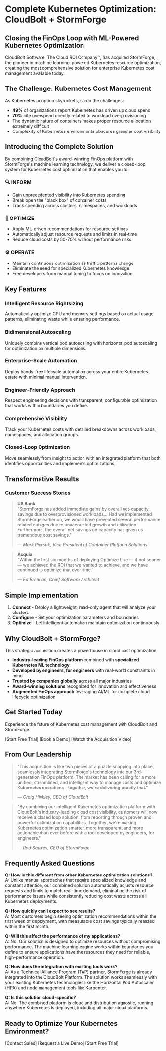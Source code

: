 # Complete Kubernetes Optimization: CloudBolt + StormForge

## Closing the FinOps Loop with ML-Powered Kubernetes Optimization

CloudBolt Software, The Cloud ROI Company™, has acquired StormForge, the pioneer in machine learning-powered Kubernetes resource optimization, creating the most comprehensive solution for enterprise Kubernetes cost management available today.

## The Challenge: Kubernetes Cost Management

As Kubernetes adoption skyrockets, so do the challenges:

- **49%** of organizations report Kubernetes has driven up cloud spend
- **70%** cite overspend directly related to workload overprovisioning
- The dynamic nature of containers makes proper resource allocation extremely difficult
- Complexity of Kubernetes environments obscures granular cost visibility

## Introducing the Complete Solution

By combining CloudBolt's award-winning FinOps platform with StormForge's machine learning technology, we deliver a closed-loop system for Kubernetes cost optimization that enables you to:

### 🔍 INFORM

- Gain unprecedented visibility into Kubernetes spending
- Break open the "black box" of container costs
- Track spending across clusters, namespaces, and workloads

### 🔄 OPTIMIZE

- Apply ML-driven recommendations for resource settings
- Automatically adjust resource requests and limits in real-time
- Reduce cloud costs by 50-70% without performance risks

### ⚙️ OPERATE

- Maintain continuous optimization as traffic patterns change
- Eliminate the need for specialized Kubernetes knowledge
- Free developers from manual tuning to focus on innovation

## Key Features

### Intelligent Resource Rightsizing
Automatically optimize CPU and memory settings based on actual usage patterns, eliminating waste while ensuring performance.

### Bidimensional Autoscaling
Uniquely combine vertical pod autoscaling with horizontal pod autoscaling for optimization on multiple dimensions.

### Enterprise-Scale Automation
Deploy hands-free lifecycle automation across your entire Kubernetes estate with minimal manual intervention.

### Engineer-Friendly Approach
Respect engineering decisions with transparent, configurable optimization that works within boundaries you define.

### Comprehensive Visibility
Track your Kubernetes costs with detailed breakdowns across workloads, namespaces, and allocation groups.

### Closed-Loop Optimization
Move seamlessly from insight to action with an integrated platform that both identifies opportunities and implements optimizations.

## Transformative Results
### Customer Success Stories

> **US Bank**  
> "StormForge has added immediate gains by overall net-capacity savings due to overprovisioned workloads... Had we implemented StormForge earlier on, we would have prevented several performance related outages due to unaccounted growth and utilization. Furthermore, the overall net savings on capacity has given us tremendous cost savings."
> 
> _— Mark Piersak, Vice President of Container Platform Solutions_

> **Acquia**  
> "Within the first six months of deploying Optimize Live — if not sooner — we achieved the ROI that we wanted to achieve, and we have continued to optimize that over time."
> 
> _— Ed Brennan, Chief Software Architect_

## Simple Implementation

1. **Connect** - Deploy a lightweight, read-only agent that will analyze your clusters
2. **Configure** - Set your optimization parameters and boundaries
3. **Optimize** - Let intelligent automation maintain optimization continuously

## Why CloudBolt + StormForge?

This strategic acquisition creates a powerhouse in cloud cost optimization:
- **Industry-leading FinOps platform** combined with **specialized Kubernetes ML technology**
- **Developed by engineers, for engineers** with real-world constraints in mind
- **Trusted by companies globally** across all major industries
- **Award-winning solutions** recognized for innovation and effectiveness
- **Augmented FinOps approach** leveraging AI/ML for complete cloud lifecycle optimization

## Get Started Today

Experience the future of Kubernetes cost management with CloudBolt and StormForge.

[Start Free Trial] [Book a Demo] [Watch the Acquisition Video]

## From Our Leadership

> "This acquisition is like two pieces of a puzzle snapping into place, seamlessly integrating StormForge's technology into our 3rd-generation FinOps platform. The market has been calling for a more unified, streamlined, and intelligent way to manage costs and optimize Kubernetes operations—together, we're delivering exactly that."
> 
> _— Craig Hinkley, CEO of CloudBolt_

> "By combining our intelligent Kubernetes optimization platform with CloudBolt's industry-leading cloud cost visibility, customers will now receive a closed loop solution, from reporting through proven and powerful optimization capabilities. Together, we're making Kubernetes optimization smarter, more transparent, and more actionable than ever before with a tool developed by engineers, for engineers."
> 
> _— Rod Squires, CEO of StormForge_

## Frequently Asked Questions

**Q: How is this different from other Kubernetes optimization solutions?**  
A: Unlike manual approaches that require specialized knowledge and constant attention, our combined solution automatically adjusts resource requests and limits to match real-time demand, eliminating the risk of performance issues while consistently reducing cost waste across all Kubernetes deployments.

**Q: How quickly can I expect to see results?**  
A: Most customers begin seeing optimization recommendations within the first week of deployment, with measurable cost savings typically realized within the first month.

**Q: Will this affect the performance of my applications?**  
A: No. Our solution is designed to optimize resources without compromising performance. The machine learning engine works within boundaries you define to ensure applications have the resources they need for reliable, high-performance operation.

**Q: How does the integration with existing tools work?**  
A: As a Technical Alliance Program (TAP) partner, StormForge is already integrated into the CloudBolt Platform. The solution works seamlessly with your existing Kubernetes technologies like the Horizontal Pod Autoscaler (HPA) and node management tools like Karpenter.

**Q: Is this solution cloud-specific?**  
A: No. The combined platform is cloud and distribution agnostic, running anywhere Kubernetes is deployed, including all major cloud platforms.

## Ready to Optimize Your Kubernetes Environment?

[Contact Sales] [Request a Live Demo] [Start Free Trial]